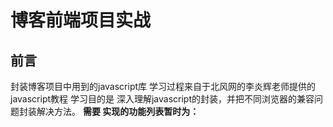 # 博客前端项目实战
## <a name='preface'>前言</a> ##
封装博客项目中用到的javascript库 学习过程来自于北风网的李炎辉老师提供的javascript教程
学习目的是 深入理解javascript的封装，并把不同浏览器的兼容问题封装解决方法。
 **需要 实现的功能列表暂时为：**
  
